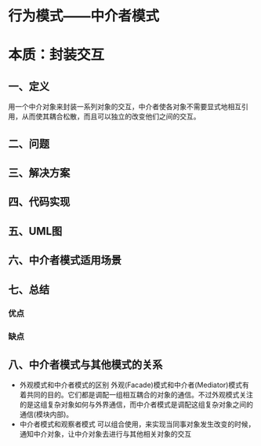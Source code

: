 # 行为模式——中介者模式
# 本质：封装交互
## 一、定义
用一个中介对象来封装一系列对象的交互，中介者使各对象不需要显式地相互引用，从而使其耦合松散，而且可以独立的改变他们之间的交互。
## 二、问题
## 三、解决方案
## 四、代码实现
## 五、UML图
## 六、中介者模式适用场景
## 七、总结
### 优点
### 缺点
## 八、中介者模式与其他模式的关系
- 外观模式和中介者模式的区别
外观(Facade)模式和中介者(Mediator)模式有着共同的目的。它们都是调配一组相互耦合的对象的通信。不过外观模式关注的是这组复杂对象如何与外界通信，而中介者模式是调配这组复杂对象之间的通信(模块内部)。
- 中介者模式和观察者模式
可以组合使用，来实现当同事对象发生改变的时候，通知中介对象，让中介对象去进行与其他相关对象的交互

